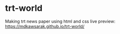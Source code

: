 # trt-world
Making trt news paper using html and css
live preview:
https://mdkawsarak.github.io/trt-world/
